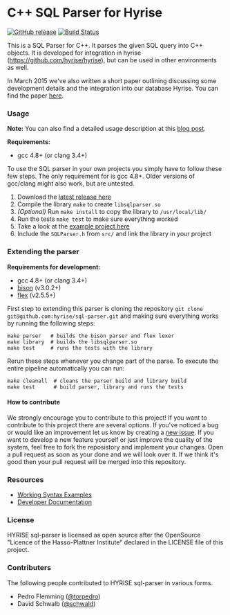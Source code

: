 C++ SQL Parser for Hyrise
=========================
[![GitHub release](https://img.shields.io/github/release/hyrise/sql-parser.svg?maxAge=2592000)]()
[![Build Status](https://img.shields.io/travis/hyrise/sql-parser.svg?maxAge=2592000)](https://travis-ci.org/hyrise/sql-parser)


This is a SQL Parser for C++. It parses the given SQL query into C++ objects.
It is developed for integration in hyrise (https://github.com/hyrise/hyrise), but can be used in other environments as well.

In March 2015 we've also written a short paper outlining discussing some development details and the integration into our database Hyrise. You can find the paper [here](http://torpedro.com/paper/HyriseSQL-03-2015.pdf).


### Usage

**Note:** You can also find a detailed usage description at this [blog post](http://torpedro.github.io/tech/c++/sql/parser/2016/02/27/c++-sql-parser.html).

**Requirements:**
 * gcc 4.8+ (or clang 3.4+)

To use the SQL parser in your own projects you simply have to follow these few steps. The only requirement for is gcc 4.8+. Older versions of gcc/clang might also work, but are untested.

 1. Download the [latest release here](https://github.com/hyrise/sql-parser/releases)
 2. Compile the library `make` to create `libsqlparser.so`
 3. *(Optional)* Run `make install` to copy the library to `/usr/local/lib/`
 3. Run the tests `make test` to make sure everything worked
 4. Take a look at the [example project here](https://github.com/hyrise/sql-parser/tree/master/example)
 5. Include the `SQLParser.h` from `src/` and link the library in your project


### Extending the parser

**Requirements for development:**
 * gcc 4.8+ (or clang 3.4+)
 * [bison](https://www.gnu.org/software/bison/) (v3.0.2+)
 * [flex](http://flex.sourceforge.net/) (v2.5.5+)

First step to extending this parser is cloning the repository `git clone git@github.com:hyrise/sql-parser.git` and making sure everything works by running the following steps:

``` 
make parser   # builds the bison parser and flex lexer
make library  # builds the libsqlparser.so
make test     # runs the tests with the library
```

Rerun these steps whenever you change part of the parse. To execute the entire pipeline automatically you can run:

```
make cleanall  # cleans the parser build and library build
make test      # build parser, library and runs the tests
```


#### How to contribute

We strongly encourage you to contribute to this project! If you want to contribute to this project there are several options. If you've noticed a bug or would like an improvement let us know by creating a [new issue](https://github.com/hyrise/sql-parser/issues). If you want to develop a new feature yourself or just improve the quality of the system, feel free to fork the reposistory and implement your changes. Open a pull request as soon as your done and we will look over it. If we think it's good then your pull request will be merged into this repository.


### Resources

 * [Working Syntax Examples](docs/syntax.md)
 * [Developer Documentation](docs/dev-docs.md)


### License

HYRISE sql-parser is licensed as open source after the OpenSource "Licence of the Hasso-Plattner Institute" declared in the LICENSE file of this project.


### Contributers

The following people contributed to HYRISE sql-parser in various forms.

* Pedro Flemming ([@torpedro](https://github.com/torpedro))
* David Schwalb ([@schwald](https://github.com/schwald))
